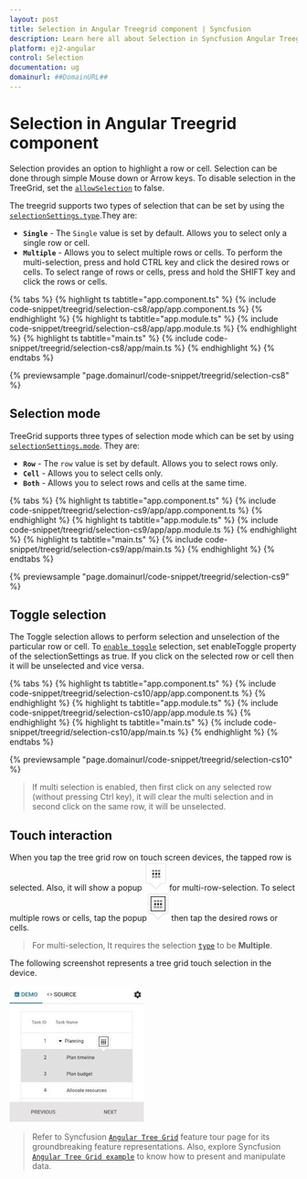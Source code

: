 ```yaml
---
layout: post
title: Selection in Angular Treegrid component | Syncfusion
description: Learn here all about Selection in Syncfusion Angular Treegrid component of Syncfusion Essential JS 2 and more.
platform: ej2-angular
control: Selection 
documentation: ug
domainurl: ##DomainURL##
---
```


# Selection in Angular Treegrid component

Selection provides an option to highlight a row or cell.
Selection can be done through simple Mouse down or Arrow keys.
To disable selection in the TreeGrid, set the [`allowSelection`](https://ej2.syncfusion.com/angular/documentation/api/treegrid/#allowselection) to false.

The treegrid supports two types of selection that can be set by using the [`selectionSettings.type`](https://ej2.syncfusion.com/angular/documentation/api/treegrid/selectionSettings/#type).They are:

* **`Single`** - The `Single` value is set by default. Allows you to select only a single row or cell.
* **`Multiple`** - Allows you to select multiple rows or cells.
To perform the multi-selection, press and hold CTRL key and click the desired rows or cells.
To select range of rows or cells, press and hold the SHIFT key and click the rows or cells.

{% tabs %}
{% highlight ts tabtitle="app.component.ts" %}
{% include code-snippet/treegrid/selection-cs8/app/app.component.ts %}
{% endhighlight %}
{% highlight ts tabtitle="app.module.ts" %}
{% include code-snippet/treegrid/selection-cs8/app/app.module.ts %}
{% endhighlight %}
{% highlight ts tabtitle="main.ts" %}
{% include code-snippet/treegrid/selection-cs8/app/main.ts %}
{% endhighlight %}
{% endtabs %}
  
{% previewsample "page.domainurl/code-snippet/treegrid/selection-cs8" %}

## Selection mode

TreeGrid supports three types of selection mode which can be set by using [`selectionSettings.mode`](https://ej2.syncfusion.com/angular/documentation/api/treegrid/selectionSettings/#mode). They are:

* **`Row`** - The `row` value is set by default. Allows you to select rows only.
* **`Cell`** - Allows you to select cells only.
* **`Both`** - Allows you to select rows and cells at the same time.

{% tabs %}
{% highlight ts tabtitle="app.component.ts" %}
{% include code-snippet/treegrid/selection-cs9/app/app.component.ts %}
{% endhighlight %}
{% highlight ts tabtitle="app.module.ts" %}
{% include code-snippet/treegrid/selection-cs9/app/app.module.ts %}
{% endhighlight %}
{% highlight ts tabtitle="main.ts" %}
{% include code-snippet/treegrid/selection-cs9/app/main.ts %}
{% endhighlight %}
{% endtabs %}
  
{% previewsample "page.domainurl/code-snippet/treegrid/selection-cs9" %}

## Toggle selection

The Toggle selection allows to perform selection and unselection of the particular row or cell. To [`enable toggle`](https://ej2.syncfusion.com/angular/documentation/api/treegrid/selectionSettings/#enabletoggle) selection, set enableToggle property of the selectionSettings as true. If you click on the selected row or cell then it will be unselected and vice versa.

{% tabs %}
{% highlight ts tabtitle="app.component.ts" %}
{% include code-snippet/treegrid/selection-cs10/app/app.component.ts %}
{% endhighlight %}
{% highlight ts tabtitle="app.module.ts" %}
{% include code-snippet/treegrid/selection-cs10/app/app.module.ts %}
{% endhighlight %}
{% highlight ts tabtitle="main.ts" %}
{% include code-snippet/treegrid/selection-cs10/app/main.ts %}
{% endhighlight %}
{% endtabs %}
  
{% previewsample "page.domainurl/code-snippet/treegrid/selection-cs10" %}

>If multi selection is enabled, then first click on any selected row (without pressing Ctrl key), it will clear the multi selection and in second click on the same row, it will be unselected.

## Touch interaction

When you tap the tree grid row on touch screen devices, the tapped row is selected.
Also, it will show a popup ![Multi row selection](../images/selection.jpg) for multi-row-selection.
To select multiple rows or cells, tap the popup![Multi row or cell selection](../images/mselection.jpg) then tap the desired rows or cells.

> For multi-selection, It requires the selection [`type`](https://ej2.syncfusion.com/angular/documentation/api/treegrid/selectionSettings/#type) to be **Multiple**.

The following screenshot represents a tree grid touch selection in the device.

![Touch Interaction](../images/touch-selection.jpg)

> Refer to Syncfusion [`Angular Tree Grid`](https://www.syncfusion.com/angular-ui-components/angular-tree-grid) feature tour page for its groundbreaking feature representations. Also, explore Syncfusion [`Angular Tree Grid example`](https://ej2.syncfusion.com/angular/demos/#/material/treegrid/treegrid-overview) to know how to present and manipulate data.